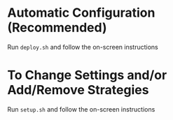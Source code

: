 # Automatic Configuration (Recommended)
Run `deploy.sh` and follow the on-screen instructions

# To Change Settings and/or Add/Remove Strategies
Run `setup.sh` and follow the on-screen instructions


